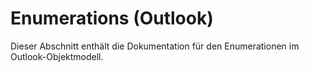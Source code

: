 
# Enumerations (Outlook)
Dieser Abschnitt enthält die Dokumentation für den Enumerationen im Outlook-Objektmodell.
